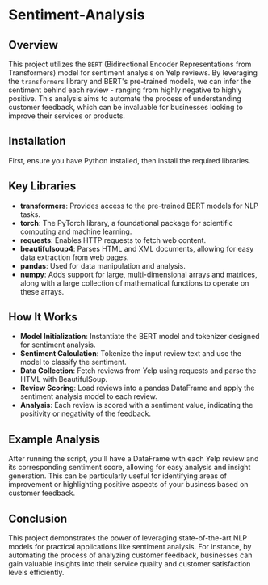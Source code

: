 # Sentiment-Analysis

## Overview
This project utilizes the `BERT` (Bidirectional Encoder Representations from Transformers) model for sentiment analysis on Yelp reviews. By leveraging the `transformers` library and BERT's pre-trained models, we can infer the sentiment behind each review - ranging from highly negative to highly positive. This analysis aims to automate the process of understanding customer feedback, which can be invaluable for businesses looking to improve their services or products.

## Installation
First, ensure you have Python installed, then install the required libraries.

## Key Libraries
- **transformers**: Provides access to the pre-trained BERT models for NLP tasks.
- **torch**: The PyTorch library, a foundational package for scientific computing and machine learning.
- **requests**: Enables HTTP requests to fetch web content.
- **beautifulsoup4**: Parses HTML and XML documents, allowing for easy data extraction from web pages.
- **pandas**: Used for data manipulation and analysis.
- **numpy**: Adds support for large, multi-dimensional arrays and matrices, along with a large collection of mathematical functions to operate on these arrays.

## How It Works
- **Model Initialization**: Instantiate the BERT model and tokenizer designed for sentiment analysis.
- **Sentiment Calculation**: Tokenize the input review text and use the model to classify the sentiment.
- **Data Collection**: Fetch reviews from Yelp using requests and parse the HTML with BeautifulSoup.
- **Review Scoring**: Load reviews into a pandas DataFrame and apply the sentiment analysis model to each review.
- **Analysis**: Each review is scored with a sentiment value, indicating the positivity or negativity of the feedback.

## Example Analysis
After running the script, you'll have a DataFrame with each Yelp review and its corresponding sentiment score, allowing for easy analysis and insight generation. This can be particularly useful for identifying areas of improvement or highlighting positive aspects of your business based on customer feedback.

## Conclusion
This project demonstrates the power of leveraging state-of-the-art NLP models for practical applications like sentiment analysis. For instance, by automating the process of analyzing customer feedback, businesses can gain valuable insights into their service quality and customer satisfaction levels efficiently.

